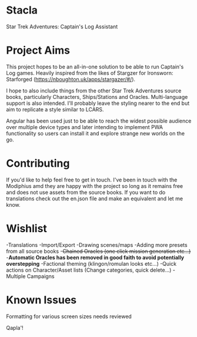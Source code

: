 # Stacla
Star Trek Adventures: Captain's Log Assistant

# Project Aims
This project hopes to be an all-in-one solution to be able to run Captain's Log games. 
Heavily inspired from the likes of Stargzer for Ironsworn: Starforged (https://nboughton.uk/apps/stargazer/#/).

I hope to also include things from the other Star Trek Adventures source books, particularly Characters, Ships/Stations and Oracles.
Multi-language support is also intended.
I'll probably leave the styling nearer to the end but aim to replicate a style similar to LCARS.

Angular has been used just to be able to reach the widest possible audience over multiple device types and later intending to implement PWA functionality so users can install it and explore strange new worlds on the go.

# Contributing
If you'd like to help feel free to get in touch. I've been in touch with the Modiphius amd they are happy with the project so long as it remains free and does not use assets from the source books. If you want to do translations check out the en.json file and make an equivalent and let me know.

# Wishlist
-Translations
-Import/Export
-Drawing scenes/maps
-Adding more presets from all source books
-~~Chained Oracles (one click mission generation etc...)~~
-**Automatic Oracles has been removed in good faith to avoid potentially overstepping**
-Factional theming (klingon/romulan looks etc...)
-Quick actions on Character/Asset lists (Change categories, quick delete...)
-Multiple Campaigns

# Known Issues
Formatting for various screen sizes needs reviewed

Qapla'!